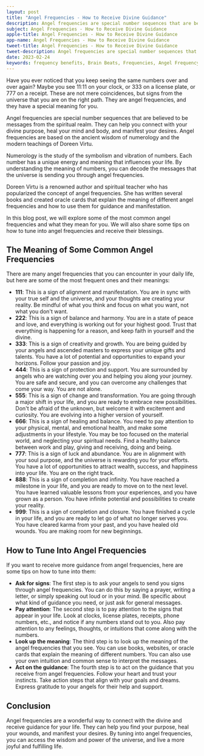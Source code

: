 ```yaml
---
layout: post
title: "Angel Frequencies - How to Receive Divine Guidance"
description: Angel frequencies are special number sequences that are believed to be messages from the spiritual realm. They can help you connect with your divine purpose, heal your mind and body, and manifest your desires.
subject: Angel Frequencies - How to Receive Divine Guidance
apple-title: Angel Frequencies - How to Receive Divine Guidance
app-name: Angel Frequencies - How to Receive Divine Guidance
tweet-title: Angel Frequencies - How to Receive Divine Guidance
tweet-description: Angel frequencies are special number sequences that are believed to be messages from the spiritual realm. They can help you connect with your divine purpose, heal your mind and body, and manifest your desires.
date: 2023-02-24
keywords: frequency benefits, Brain Beats, Frequencies, Angel Frequency, Brain wave entrainment, sound therapy
---
```


Have you ever noticed that you keep seeing the same numbers over and over again? Maybe you see 11:11 on your clock, or 333 on a license plate, or 777 on a receipt. These are not mere coincidences, but signs from the universe that you are on the right path. They are angel frequencies, and they have a special meaning for you.

Angel frequencies are special number sequences that are believed to be messages from the spiritual realm. They can help you connect with your divine purpose, heal your mind and body, and manifest your desires. Angel frequencies are based on the ancient wisdom of numerology and the modern teachings of Doreen Virtu.

Numerology is the study of the symbolism and vibration of numbers. Each number has a unique energy and meaning that influences your life. By understanding the meaning of numbers, you can decode the messages that the universe is sending you through angel frequencies.

Doreen Virtu is a renowned author and spiritual teacher who has popularized the concept of angel frequencies. She has written several books and created oracle cards that explain the meaning of different angel frequencies and how to use them for guidance and manifestation.

In this blog post, we will explore some of the most common angel frequencies and what they mean for you. We will also share some tips on how to tune into angel frequencies and receive their blessings.

## The Meaning of Some Common Angel Frequencies

There are many angel frequencies that you can encounter in your daily life, but here are some of the most frequent ones and their meanings:

- **111**: This is a sign of alignment and manifestation. You are in sync with your true self and the universe, and your thoughts are creating your reality. Be mindful of what you think and focus on what you want, not what you don't want.
- **222**: This is a sign of balance and harmony. You are in a state of peace and love, and everything is working out for your highest good. Trust that everything is happening for a reason, and keep faith in yourself and the divine.
- **333**: This is a sign of creativity and growth. You are being guided by your angels and ascended masters to express your unique gifts and talents. You have a lot of potential and opportunities to expand your horizons. Follow your passion and joy.
- **444**: This is a sign of protection and support. You are surrounded by angels who are watching over you and helping you along your journey. You are safe and secure, and you can overcome any challenges that come your way. You are not alone.
- **555**: This is a sign of change and transformation. You are going through a major shift in your life, and you are ready to embrace new possibilities. Don't be afraid of the unknown, but welcome it with excitement and curiosity. You are evolving into a higher version of yourself.
- **666**: This is a sign of healing and balance. You need to pay attention to your physical, mental, and emotional health, and make some adjustments in your lifestyle. You may be too focused on the material world, and neglecting your spiritual needs. Find a healthy balance between work and play, giving and receiving, doing and being.
- **777**: This is a sign of luck and abundance. You are in alignment with your soul purpose, and the universe is rewarding you for your efforts. You have a lot of opportunities to attract wealth, success, and happiness into your life. You are on the right track.
- **888**: This is a sign of completion and infinity. You have reached a milestone in your life, and you are ready to move on to the next level. You have learned valuable lessons from your experiences, and you have grown as a person. You have infinite potential and possibilities to create your reality.
- **999**: This is a sign of completion and closure. You have finished a cycle in your life, and you are ready to let go of what no longer serves you. You have cleared karma from your past, and you have healed old wounds. You are making room for new beginnings.

## How to Tune Into Angel Frequencies

If you want to receive more guidance from angel frequencies, here are some tips on how to tune into them:

- **Ask for signs**: The first step is to ask your angels to send you signs through angel frequencies. You can do this by saying a prayer, writing a letter, or simply speaking out loud or in your mind. Be specific about what kind of guidance you need, or just ask for general messages.
- **Pay attention**: The second step is to pay attention to the signs that appear in your life. Look at clocks, license plates, receipts, phone numbers, etc., and notice if any numbers stand out to you. Also pay attention to any feelings, thoughts, or intuitions that come along with the numbers.
- **Look up the meaning**: The third step is to look up the meaning of the angel frequencies that you see. You can use books, websites, or oracle cards that explain the meaning of different numbers. You can also use your own intuition and common sense to interpret the messages.
- **Act on the guidance**: The fourth step is to act on the guidance that you receive from angel frequencies. Follow your heart and trust your instincts. Take action steps that align with your goals and dreams. Express gratitude to your angels for their help and support.

## Conclusion

Angel frequencies are a wonderful way to connect with the divine and receive guidance for your life. They can help you find your purpose, heal your wounds, and manifest your desires. By tuning into angel frequencies, you can access the wisdom and power of the universe, and live a more joyful and fulfilling life.